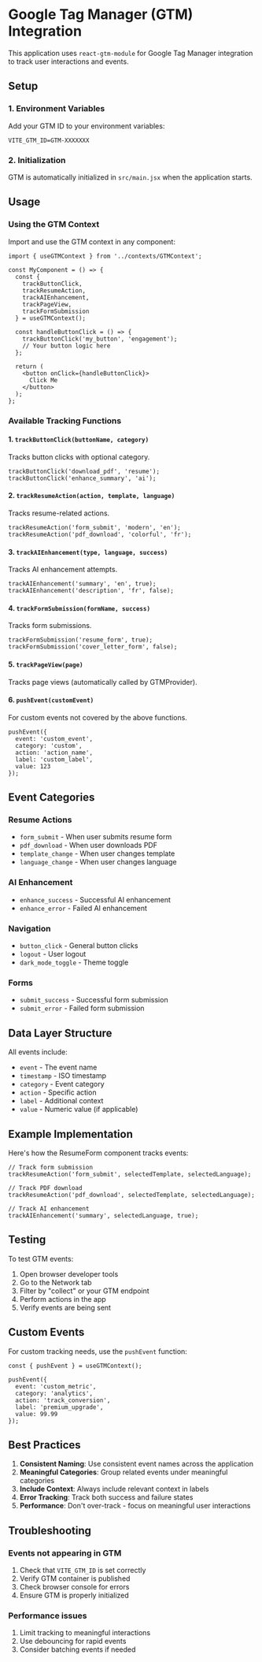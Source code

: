# Google Tag Manager (GTM) Integration

This application uses `react-gtm-module` for Google Tag Manager integration to track user interactions and events.

## Setup

### 1. Environment Variables

Add your GTM ID to your environment variables:

```env
VITE_GTM_ID=GTM-XXXXXXX
```

### 2. Initialization

GTM is automatically initialized in `src/main.jsx` when the application starts.

## Usage

### Using the GTM Context

Import and use the GTM context in any component:

```tsx
import { useGTMContext } from '../contexts/GTMContext';

const MyComponent = () => {
  const { 
    trackButtonClick, 
    trackResumeAction, 
    trackAIEnhancement,
    trackPageView,
    trackFormSubmission 
  } = useGTMContext();

  const handleButtonClick = () => {
    trackButtonClick('my_button', 'engagement');
    // Your button logic here
  };

  return (
    <button onClick={handleButtonClick}>
      Click Me
    </button>
  );
};
```

### Available Tracking Functions

#### 1. `trackButtonClick(buttonName, category)`
Tracks button clicks with optional category.

```tsx
trackButtonClick('download_pdf', 'resume');
trackButtonClick('enhance_summary', 'ai');
```

#### 2. `trackResumeAction(action, template, language)`
Tracks resume-related actions.

```tsx
trackResumeAction('form_submit', 'modern', 'en');
trackResumeAction('pdf_download', 'colorful', 'fr');
```

#### 3. `trackAIEnhancement(type, language, success)`
Tracks AI enhancement attempts.

```tsx
trackAIEnhancement('summary', 'en', true);
trackAIEnhancement('description', 'fr', false);
```

#### 4. `trackFormSubmission(formName, success)`
Tracks form submissions.

```tsx
trackFormSubmission('resume_form', true);
trackFormSubmission('cover_letter_form', false);
```

#### 5. `trackPageView(page)`
Tracks page views (automatically called by GTMProvider).

#### 6. `pushEvent(customEvent)`
For custom events not covered by the above functions.

```tsx
pushEvent({
  event: 'custom_event',
  category: 'custom',
  action: 'action_name',
  label: 'custom_label',
  value: 123
});
```

## Event Categories

### Resume Actions
- `form_submit` - When user submits resume form
- `pdf_download` - When user downloads PDF
- `template_change` - When user changes template
- `language_change` - When user changes language

### AI Enhancement
- `enhance_success` - Successful AI enhancement
- `enhance_error` - Failed AI enhancement

### Navigation
- `button_click` - General button clicks
- `logout` - User logout
- `dark_mode_toggle` - Theme toggle

### Forms
- `submit_success` - Successful form submission
- `submit_error` - Failed form submission

## Data Layer Structure

All events include:
- `event` - The event name
- `timestamp` - ISO timestamp
- `category` - Event category
- `action` - Specific action
- `label` - Additional context
- `value` - Numeric value (if applicable)

## Example Implementation

Here's how the ResumeForm component tracks events:

```tsx
// Track form submission
trackResumeAction('form_submit', selectedTemplate, selectedLanguage);

// Track PDF download
trackResumeAction('pdf_download', selectedTemplate, selectedLanguage);

// Track AI enhancement
trackAIEnhancement('summary', selectedLanguage, true);
```

## Testing

To test GTM events:

1. Open browser developer tools
2. Go to the Network tab
3. Filter by "collect" or your GTM endpoint
4. Perform actions in the app
5. Verify events are being sent

## Custom Events

For custom tracking needs, use the `pushEvent` function:

```tsx
const { pushEvent } = useGTMContext();

pushEvent({
  event: 'custom_metric',
  category: 'analytics',
  action: 'track_conversion',
  label: 'premium_upgrade',
  value: 99.99
});
```

## Best Practices

1. **Consistent Naming**: Use consistent event names across the application
2. **Meaningful Categories**: Group related events under meaningful categories
3. **Include Context**: Always include relevant context in labels
4. **Error Tracking**: Track both success and failure states
5. **Performance**: Don't over-track - focus on meaningful user interactions

## Troubleshooting

### Events not appearing in GTM
1. Check that `VITE_GTM_ID` is set correctly
2. Verify GTM container is published
3. Check browser console for errors
4. Ensure GTM is properly initialized

### Performance issues
1. Limit tracking to meaningful interactions
2. Use debouncing for rapid events
3. Consider batching events if needed 